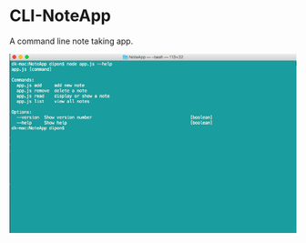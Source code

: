 # CLI-NoteApp
A command line note taking app. 

![list of commands](https://raw.githubusercontent.com/DiponGhosh/CLI-NoteApp/master/screenshots/Screen%20Shot%202018-09-18%20at%202.58.22%20PM.png)
